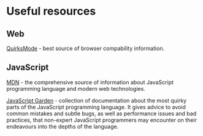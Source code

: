 Useful resources
================

Web
---

[QuirksMode](http://www.quirksmode.org/) - best source of browser compability information.

JavaScript
----------

[MDN](https://developer.mozilla.org/en-US/) - the comprehensive source of information about JavaScript programming language and modern web technologies.

[JavaScript Garden](http://bonsaiden.github.io/JavaScript-Garden/) - collection of documentation about the most quirky parts of the JavaScript programming language. It gives advice to avoid common mistakes and subtle bugs, as well as performance issues and bad practices, that non-expert JavaScript programmers may encounter on their endeavours into the depths of the language.

